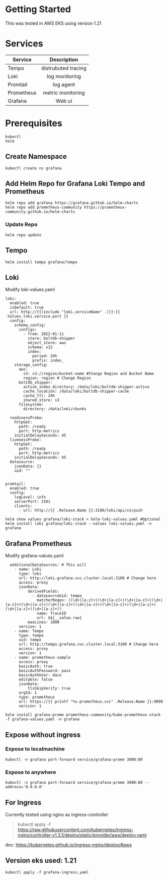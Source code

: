 # Getting Started
This was tested in AWS EKS using version 1.21

# Services 
| Service        | Description
| ------------- |:-------------:
| Tempo         | distrubuted tracing
| Loki          | log monitoring
| Promtail      | log agent
| Prometheus    |  metric monitoring
| Grafana       | Web ui

# Prerequisites
```
kubectl
helm
```

## Create Namespace
```
kubectl create ns grafana
```
## Add Helm Repo for Grafana Loki Tempo and Prometheus
```
helm repo add grafana https://grafana.github.io/helm-charts
helm repo add prometheus-community https://prometheus-community.github.io/helm-charts
```

### Update Repo
```
helm repo update
```

## Tempo
```
helm install tempo grafana/tempo
```
## Loki
Modify loki-values.yaml
```
loki:
  enabled: true
  isDefault: true
  url: http://{{(include "loki.serviceName" .)}}:{{ .Values.loki.service.port }}
  config:
    schema_config:
      configs:
        - from: 2022-01-11
          store: boltdb-shipper
          object_store: aws
          schema: v12
          index:
            period: 24h
            prefix: index_
    storage_config:
      aws:
        s3: s3://region/bucket-name #Change Region and Bucket Name
        region: region # Change Region
      boltdb_shipper:
        active_index_directory: /data/loki/boltdb-shipper-active
        cache_location: /data/loki/boltdb-shipper-cache
        cache_ttl: 24h
        shared_store: s3
      filesystem:
        directory: /data/loki/chunks
          
  readinessProbe:
    httpGet:
      path: /ready
      port: http-metrics
    initialDelaySeconds: 45
  livenessProbe:
    httpGet:
      path: /ready
      port: http-metrics
    initialDelaySeconds: 45
  datasource:
    jsonData: {}
    uid: ""


promtail:
  enabled: true
  config:
    logLevel: info
    serverPort: 3101
    clients:
      - url: http://{{ .Release.Name }}:3100/loki/api/v1/push

```
```
helm show values grafana/loki-stack > helm-loki-values.yaml #Optional
helm install loki grafana/loki-stack --values loki-values.yaml -n grafana
```
## Grafana Prometheus
Modify grafana-values.yaml
```
  additionalDataSources: # This will
    - name: Loki
      type: loki
      url: http://loki.grafana.svc.cluster.local:3100 # Change here
      access: proxy
      jsonData:
          derivedFields:
            - datasourceUid: tempo
              matcherRegex: ((\d+|[a-z]+)(\d+|[a-z]+)(\d+|[a-z]+)(\d+|[a-z]+)(\d+|[a-z]+)(\d+|[a-z]+)(\d+|[a-z]+)(\d+|[a-z]+)(\d+|[a-z]+)(\d+|[a-z]+)(\d+|[a-z]+))
              name: TraceID
              url: $${__value.raw}
          maxLines: 1000
      version: 1
    - name: Tempo
      type: tempo
      uid: tempo
      url: http://tempo.grafana.svc.cluster.local:3100 # Change here
      access: proxy
      version: 1
    - name: prometheus-sample
      access: proxy
      basicAuth: true
      basicAuthPassword: pass
      basicAuthUser: daco
      editable: false
      jsonData:
          tlsSkipVerify: true
      orgId: 1
      type: prometheus
      url: https://{{ printf "%s-prometheus.svc" .Release.Name }}:9090
      version: 1
```

```
helm install grafana-prome prometheus-community/kube-prometheus-stack -f grafana-values.yaml -n grafana
```
## Expose without ingress
### Expose to localmachine
```
kubectl -n grafana port-forward service/grafana-prome 3000:80
```
### Expose to anywhere 
```
kubectl -n grafana port-forward service/grafana-prome 3000:80 --address='0.0.0.0'
```

## For Ingress
Currently tested using nginx as ingress-controller
> kubectl apply -f https://raw.githubusercontent.com/kubernetes/ingress-nginx/controller-v1.3.1/deploy/static/provider/aws/deploy.yaml

doc: https://kubernetes.github.io/ingress-nginx/deploy/#aws
## Version eks used: 1.21
```
kubectl apply -f grafana-ingress.yaml
```
